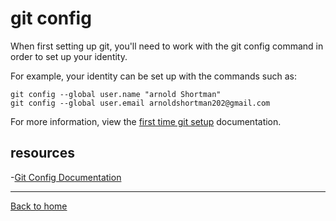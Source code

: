# git config

When first setting up git, you'll need to work with the git config command in order to set up your identity.

For example, your identity can be set up with the commands such as:

```
git config --global user.name "arnold Shortman"
git config --global user.email arnoldshortman202@gmail.com
```

For more information, view the [first time git setup](https://git-scm.com/book/en/v2/Getting-Started-First-Time-Git-Setup) documentation.

## resources

-[Git Config Documentation](https://git-scm.com/docs/git-config)

---

[Back to home](../README.md)
